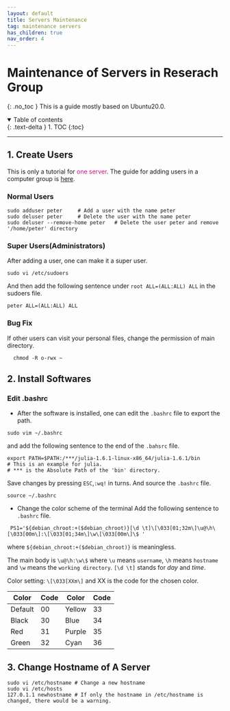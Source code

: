 ```yaml
---
layout: default
title: Servers Maintenance
tag: maintenance servers
has_children: true
nav_order: 4
---
```


# Maintenance of Servers in Reserach Group
{: .no_toc }
This is a guide mostly based on Ubuntu20.0.

<details open markdown="block">
  <summary>
    Table of contents
  </summary>
  {: .text-delta }
1. TOC
{:toc}
</details>

---

## 1. Create Users

This is only a tutorial for <font color=MediumVioletRed>one server</font>. 
The guide for adding users in a computer group is [here](/ServerGroup.md).
 
### Normal Users

```shell
sudo adduser peter     # Add a user with the name peter
sudo deluser peter     # Delete the user with the name peter
sudo deluser --remove-home peter   # Delete the user peter and remove '/home/peter' directory
```

### Super Users(Administrators)

After adding a user, one can make it a super user. 

```shell
sudo vi /etc/sudoers
```
And then add the following sentence under `root ALL=(ALL:ALL) ALL` in the sudoers file.
```shell
peter ALL=(ALL:ALL) ALL
```
### Bug Fix

If other users can visit your personal files, change the permission of main directory.
```shell
  chmod -R o-rwx ~
```


## 2. Install Softwares

### Edit .bashrc

 - After the software is installed, one can edit the `.bashrc` file to export the path.
```shell
sudo vim ~/.bashrc
```
and add the following sentence to the end of the `.bahsrc` file.
```shell
export PATH=$PATH:/***/julia-1.6.1-linux-x86_64/julia-1.6.1/bin
# This is an example for julia.
# *** is the Absolute Path of the 'bin' directory.
```
Save changes by pressing `ESC`,`:wq!` in turns.
And source the `.bashrc` file.
```shell
source ~/.bashrc 
```
 - Change the color scheme of the terminal 
 Add the following sentence to `.bashrc` file.
 ```shell
  PS1='${debian_chroot:+($debian_chroot)}[\d \t]\[\033[01;32m\]\u@\h\[\033[00m\]:\[\033[01;34m\]\w\[\033[00m\]\$ '
 ```
 where `${debian_chroot:+($debian_chroot)}` is meaningless.

 The main body is `\u@\h:\w\$` where `\u` means `username`, `\h` means `hostname` and `\w` means the `working directory`.
 `[\d \t]` stands for *day* and *time*. 

 Color setting: `\[\033[XXm\]` and XX is the code for the chosen color.

 |  Color |  Code  |  Color | Code |
 | ---- | ---- | ---- | ---- |
 |  Default  |  00 |  Yellow    |  33  |
 |   Black   |  30 |   Blue    |   34 |
 |   Red   |  31  |   Purple   |  35  |
 |   Green   | 32 |   Cyan   |  36  |

## 3. Change Hostname of A Server

```shell
sudo vi /etc/hostname # Change a new hostname
sudo vi /etc/hosts
127.0.1.1 newhostname # If only the hostname in /etc/hostname is changed, there would be a warning.
```

